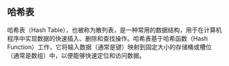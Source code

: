 ## 哈希表

哈希表（Hash Table），也被称为散列表，是一种常用的数据结构，用于在计算机程序中实现数据的快速插入、删除和查找操作。哈希表基于哈希函数（Hash Function）工作，它将输入数据（通常是键）映射到固定大小的存储桶或槽位（通常是数组）中，以便能够快速定位和访问数据。